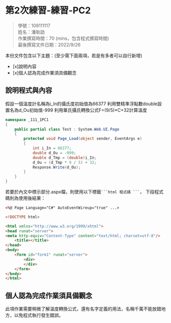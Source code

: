 ﻿# 第2次練習-練習-PC2
>
>學號：109111117 
><br />
>姓名：潘耿劭 
><br />
>作業撰寫時間：70 (mins，包含程式撰寫時間)
><br />
>最後撰寫文件日期：2022/9/26
>

本份文件包含以下主題：(至少需下面兩項，若是有多者可以自行新增)
- [x]說明內容
- [x]個人認為完成作業須具備觀念

## 說明程式與內容

假設一個溫度計名稱為i_In的攝氏度初始值為66377 利用雙精準浮點數double設置名為d_Ou初始值-999 利用華氏攝氏轉換公式F=(9/5)*C+32計算溫度


```csharp
namespace _111_1PC1
{
	public partial class Test : System.Web.UI.Page
    {
        protected void Page_Load(object sender, EventArgs e)
        {
            int i_In = 66377;
            double d_Ou = -999;
            double d_Tmp = (double)i_In;
            d_Ou = (d_Tmp * 9 / 5) + 32;
            Response.Write(d_Ou);
        }
    }
}
```

若要於內文中標示部分.aspx檔，則使用以下標籤` ```html 程式碼 ``` `，
下段程式碼則為使用後結果：

```html
<%@ Page Language="C#" AutoEventWireup="true" ...>

<!DOCTYPE html>

<html xmlns="http://www.w3.org/1999/xhtml">
<head runat="server">
<meta http-equiv="Content-Type" content="text/html; charset=utf-8"/>
    <title></title>
</head>
<body>
    <form id="form1" runat="server">
        <div>
        </div>
    </form>
</body>
</html>
```


## 個人認為完成作業須具備觀念

此項作業需要稍微了解溫度轉換公式，還有名字定義的用法，名稱千萬不能放錯地方，以免程式執行發生錯誤。
